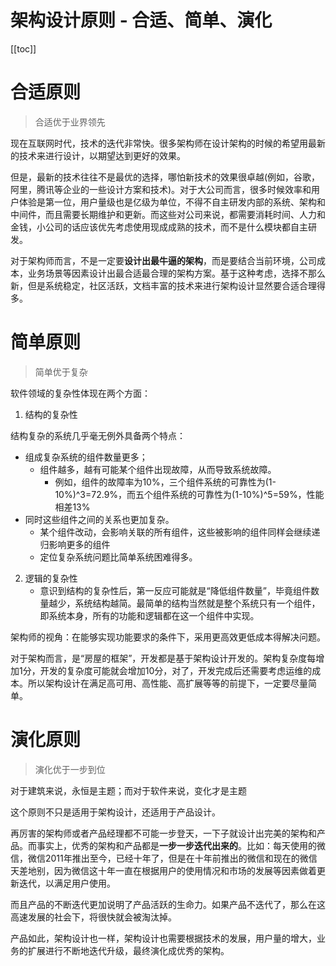 # 架构设计原则 - 合适、简单、演化

[[toc]]


# 合适原则

> 合适优于业界领先

现在互联网时代，技术的迭代非常快。很多架构师在设计架构的时候的希望用最新的技术来进行设计，以期望达到更好的效果。

但是，最新的技术往往不是最优的选择，哪怕新技术的效果很卓越(例如，谷歌，阿里，腾讯等企业的一些设计方案和技术)。对于大公司而言，很多时候效率和用户体验是第一位，用户量级也是亿级为单位，不得不自主研发内部的系统、架构和中间件，而且需要长期维护和更新。而这些对公司来说，都需要消耗时间、人力和金钱，小公司的话应该优先考虑使用现成成熟的技术，而不是什么模块都自主研发。

对于架构师而言，不是一定要**设计出最牛逼的架构**，而是要结合当前环境，公司成本，业务场景等因素设计出最合适最合理的架构方案。基于这种考虑，选择不那么新，但是系统稳定，社区活跃，文档丰富的技术来进行架构设计显然要合适合理得多。

# 简单原则

> 简单优于复杂

软件领域的复杂性体现在两个方面：

1. 结构的复杂性

结构复杂的系统几乎毫无例外具备两个特点：

* 组成复杂系统的组件数量更多；
    * 组件越多，越有可能某个组件出现故障，从而导致系统故障。
        * 例如，组件的故障率为10%，三个组件系统的可靠性为(1-10%)^3=72.9%，而五个组件系统的可靠性为(1-10%)^5=59%，性能相差13%
* 同时这些组件之间的关系也更加复杂。
    * 某个组件改动，会影响关联的所有组件，这些被影响的组件同样会继续递归影响更多的组件
    * 定位复杂系统问题比简单系统困难得多。

2. 逻辑的复杂性
    * 意识到结构的复杂性后，第一反应可能就是“降低组件数量”，毕竟组件数量越少，系统结构越简。最简单的结构当然就是整个系统只有一个组件，即系统本身，所有的功能和逻辑都在这一个组件中实现。

架构师的视角：在能够实现功能要求的条件下，采用更高效更低成本得解决问题。

对于架构而言，是“房屋的框架”，开发都是基于架构设计开发的。架构复杂度每增加1分，开发的复杂度可能就会增加10分，对了，开发完成后还需要考虑运维的成本。所以架构设计在满足高可用、高性能、高扩展等等的前提下，一定要尽量简单。

# 演化原则

> 演化优于一步到位

对于建筑来说，永恒是主题；而对于软件来说，变化才是主题

这个原则不只是适用于架构设计，还适用于产品设计。

再厉害的架构师或者产品经理都不可能一步登天，一下子就设计出完美的架构和产品。而事实上，优秀的架构和产品都是**一步一步迭代出来的**。比如：每天使用的微信，微信2011年推出至今，已经十年了，但是在十年前推出的微信和现在的微信天差地别，因为微信这十年一直在根据用户的使用情况和市场的发展等因素做着更新迭代，以满足用户使用。

而且产品的不断迭代更加说明了产品活跃的生命力。如果产品不迭代了，那么在这高速发展的社会下，将很快就会被淘汰掉。

产品如此，架构设计也一样，架构设计也需要根据技术的发展，用户量的增大，业务的扩展进行不断地迭代升级，最终演化成优秀的架构。
